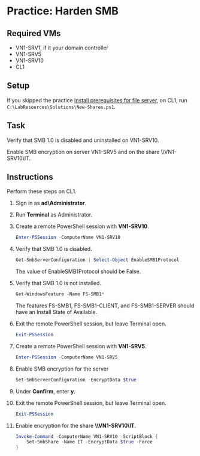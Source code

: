 # Practice: Harden SMB

## Required VMs

* VN1-SRV1, if it your domain controller
* VN1-SRV5
* VN1-SRV10
* CL1

## Setup

If you skipped the practice [Install prerequisites for file server](./Install-prerequisites-for-file-serving.md), on CL1, run ````C:\LabResources\Solutions\New-Shares.ps1````.

## Task

Verify that SMB 1.0 is disabled and uninstalled on VN1-SRV10.

Enable SMB encryption on server VN1-SRV5 and on the share \\\\VN1-SRV10\\IT.

## Instructions

Perform these steps on CL1.

1. Sign in as **ad\Administrator**.
1. Run **Terminal** as Administrator.
1. Create a remote PowerShell session with **VN1-SRV10**.

    ````powershell
    Enter-PSSession -ComputerName VN1-SRV10
    ````

1. Verify that SMB 1.0 is disabled.

    ````powershell
    Get-SmbServerConfiguration | Select-Object EnableSMB1Protocol
    ````

    The value of EnableSMB1Protocol should be False.

1. Verify that SMB 1.0 is not installed.

    ````powershell
    Get-WindowsFeature -Name FS-SMB1*
    ````

    The features FS-SMB1, FS-SMB1-CLIENT, and FS-SMB1-SERVER should have an Install State of Available.

1. Exit the remote PowerShell session, but leave Terminal open.

    ````powershell
    Exit-PSSession
    ````

1. Create a remote PowerShell session with **VN1-SRV5**.

    ````powershell
    Enter-PSSession -ComputerName VN1-SRV5
    ````

1. Enable SMB encryption for the server

    ````powershell
    Set-SmbServerConfiguration -EncryptData $true
    ````

1. Under **Confirm**, enter **y**.
1. Exit the remote PowerShell session, but leave Terminal open.

    ````powershell
    Exit-PSSession
    ````

1. Enable encryption for the share **\\\\VN1-SRV10\\IT**.

    ````powershell
    Invoke-Command -ComputerName VN1-SRV10 -ScriptBlock {
        Set-SmbShare -Name IT -EncryptData $true -Force
    }
    ````
